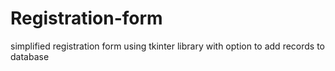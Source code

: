 # Registration-form

simplified registration form using tkinter library with option to add records to database
